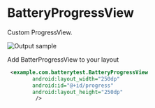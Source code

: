 # BatteryProgressView

Custom ProgressView.

![Output sample](https://github.com/jineshfrancs/BatteryProgressView/blob/master/screens/battery.gif)

Add BatterProgressView to your layout
```xml
 <example.com.batterytest.BatteryProgressView
        android:layout_width="250dp"
        android:id="@+id/progress"
        android:layout_height="250dp"
         />
```
